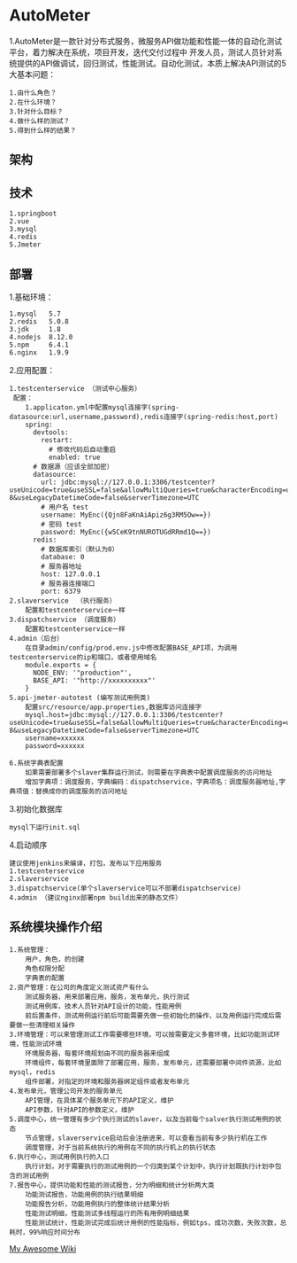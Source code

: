 # AutoMeter

1.AutoMeter是一款针对分布式服务，微服务API做功能和性能一体的自动化测试平台，着力解决在系统，项目开发，迭代交付过程中
开发人员，测试人员针对系统提供的API做调试，回归测试，性能测试。自动化测试，本质上解决API测试的5大基本问题：

    1.由什么角色？
    2.在什么环境？
    3.针对什么目标？
    4.做什么样的测试？
    5.得到什么样的结果？

## 架构



## 技术
    1.springboot
    2.vue
    3.mysql
    4.redis
    5.Jmeter
    

## 部署
1.基础环境：

    1.mysql   5.7   
    2.redis   5.0.8
    3.jdk     1.8
    4.nodejs  8.12.0
    5.npm     6.4.1
    6.nginx   1.9.9
    
2.应用配置：

    1.testcenterservice （测试中心服务）
     配置：
        1.applicaton.yml中配置mysql连接字(spring-datasource:url,username,password),redis连接字(spring-redis:host,port)
        spring:
          devtools:
            restart:
              # 修改代码后自动重启
              enabled: true
          # 数据源（应该全部加密）
          datasource:
            url: jdbc:mysql://127.0.0.1:3306/testcenter?useUnicode=true&useSSL=false&allowMultiQueries=true&characterEncoding=utf-8&useLegacyDatetimeCode=false&serverTimezone=UTC
            # 用户名 test
            username: MyEnc({Qjn8FaKnAiApiz6g3RM5Ow==})
            # 密码 test
            password: MyEnc({w5CeK9tnNUROTUGdRRmd1Q==})
          redis:
            # 数据库索引（默认为0）
            database: 0
            # 服务器地址
            host: 127.0.0.1
            # 服务器连接端口
            port: 6379
    2.slaverservice  （执行服务）
        配置和testcenterservice一样
    3.dispatchservice （调度服务）
        配置和testcenterservice一样
    4.admin（后台）
        在目录admin/config/prod.env.js中修改配置BASE_API项，为调用testcenterservice的ip和端口，或者使用域名
        module.exports = {
          NODE_ENV: '"production"',
          BASE_API: '"http://xxxxxxxxxx"'
        }
    5.api-jmeter-autotest (编写测试用例类)
        配置src/resource/app.properties,数据库访问连接字
        mysql.host=jdbc:mysql://127.0.0.1:3306/testcenter?useUnicode=true&useSSL=false&allowMultiQueries=true&characterEncoding=utf-8&useLegacyDatetimeCode=false&serverTimezone=UTC
        username=xxxxxx
        password=xxxxxx
        
    6.系统字典表配置
        如果需要部署多个slaver集群运行测试，则需要在字典表中配置调度服务的访问地址
        增加字典项：调度服务，字典编码：dispatchservice，字典项名：调度服务器地址,字典项值：替换成你的调度服务的访问地址

3.初始化数据库

    mysql下运行init.sql

4.启动顺序

    建议使用jenkins来编译，打包，发布以下应用服务
    1.testcenterservice
    2.slaverservice
    3.dispatchservice(单个slaverservice可以不部署dispatchservice)
    4.admin （建议nginx部署npm build出来的静态文件）
    
## 系统模块操作介绍
    
    1.系统管理：
        用户，角色，的创建
        角色权限分配
        字典表的配置
    2.资产管理：在公司的角度定义测试资产有什么
        测试服务器，用来部署应用，服务，发布单元，执行测试
        测试用例库，技术人员针对API设计的功能，性能用例
        前后置条件，测试用例运行前后可能需要先做一些初始化的操作，以及用例运行完成后需要做一些清理相关操作
    3.环境管理：可以来管理测试工作需要哪些环境，可以按需要定义多套环境，比如功能测试环境，性能测试环境
        环境服务器，每套环境规划由不同的服务器来组成
        环境组件，每套环境里面除了部署应用，服务，发布单元，还需要部署中间件资源，比如mysql，redis
        组件部署，对指定的环境和服务器绑定组件或者发布单元
    4.发布单元，管理公司开发的服务单元
        API管理，在具体某个服务单元下的API定义，维护
        API参数，针对API的参数定义，维护
    5.调度中心，统一管理有多少个执行测试的slaver，以及当前每个salver执行测试用例的状态
        节点管理，slaverservice启动后会注册进来，可以查看当前有多少执行机在工作
        调度管理，对于当前系统执行的用例在不同的执行机上的执行状态
    6.执行中心，测试用例执行的入口
        执行计划，对于需要执行的测试用例的一个归类到某个计划中，执行计划既执行计划中包含的测试用例
    7.报告中心，提供功能和性能的测试报告，分为明细和统计分析两大类
        功能测试报告，功能用例的执行结果明细
        功能报告分析，功能用例执行的整体统计结果分析
        性能测试明细，性能测试多线程运行的所有用例明细结果
        性能测试统计，性能测试完成后统计用例的性能指标，例如tps，成功次数，失败次数，总耗时，99%响应时间分布

[My Awesome Wiki](../../wiki)



